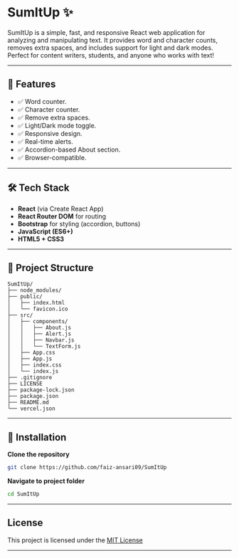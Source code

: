 # SumItUp ✨

SumItUp is a simple, fast, and responsive React web application for analyzing and manipulating text. It provides word and character counts, removes extra spaces, and includes support for light and dark modes. Perfect for content writers, students, and anyone who works with text!

---

## 🚀 Features

- ✅ Word counter.
- ✅ Character counter.
- ✅ Remove extra spaces.
- ✅ Light/Dark mode toggle.
- ✅ Responsive design.
- ✅ Real-time alerts.
- ✅ Accordion-based About section.
- ✅ Browser-compatible.

---

## 🛠️ Tech Stack

- **React** (via Create React App)
- **React Router DOM** for routing
- **Bootstrap** for styling (accordion, buttons)
- **JavaScript (ES6+)**
- **HTML5 + CSS3**

---

## 📁 Project Structure

```
SumItUp/
├── node_modules/
├── public/
│   ├── index.html
│   └── favicon.ico
├── src/
│   ├── components/
│   │   ├── About.js
│   │   ├── Alert.js
│   │   ├── Navbar.js
│   │   └── TextForm.js
│   ├── App.css
│   ├── App.js
│   ├── index.css
│   └── index.js
├── .gitignore
├── LICENSE
├── package-lock.json
├── package.json
├── README.md
└── vercel.json
```

---

## 🔧 Installation

 **Clone the repository**
   ```bash
   git clone https://github.com/faiz-ansari09/SumItUp
   ```
   **Navigate to project folder**
   ```bash
   cd SumItUp
   ```

---

## License

This project is licensed under the [MIT License](https://github.com/faiz-ansari09/SumItUp/blob/master/LICENSE)

---